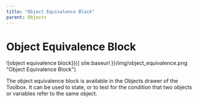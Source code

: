 ```yaml
---
title: "Object Equivalence Block"
parent: Objects
---
```

# Object Equivalence Block
![object equivalence block]({{ site.baseurl }}/img/object_equivalence.png "Object Equivalence Block")

The object equivalence block is available in the Objects drawer of the Toolbox. It can be used to state, or to test for the condition that two objects or variables refer to the same object.
